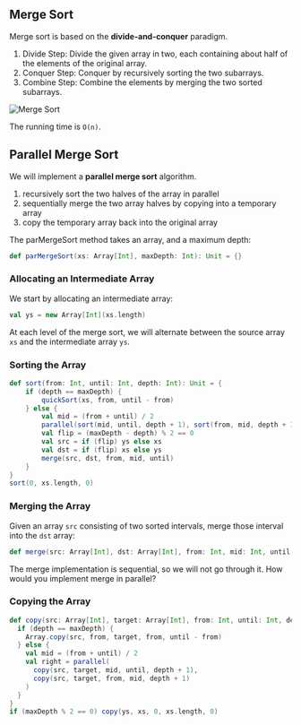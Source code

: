 ## Merge Sort

Merge sort is based on the **divide-and-conquer** paradigm.

1. Divide Step: Divide the given array in two, each containing about half of the elements of the original array.
2. Conquer Step: Conquer by recursively sorting the two subarrays.
3. Combine Step: Combine the elements by merging the two sorted subarrays.

![Merge Sort](https://github.com/rohitvg/scala-parallel-programming-3/blob/master/resources/images/merge_sort.png)

The running time is `O(n)`.

## Parallel Merge Sort

We will implement a **parallel merge sort** algorithm.

1. recursively sort the two halves of the array in parallel
2. sequentially merge the two array halves by copying into a temporary array
3. copy the temporary array back into the original array

The parMergeSort method takes an array, and a maximum depth:

```scala
def parMergeSort(xs: Array[Int], maxDepth: Int): Unit = {}
```

### Allocating an Intermediate Array

We start by allocating an intermediate array:

```scala
val ys = new Array[Int](xs.length)
```

At each level of the merge sort, we will alternate between the source array `xs` and the intermediate array `ys`.

### Sorting the Array

```scala
def sort(from: Int, until: Int, depth: Int): Unit = {
    if (depth == maxDepth) {
        quickSort(xs, from, until - from)
    } else {
        val mid = (from + until) / 2
        parallel(sort(mid, until, depth + 1), sort(from, mid, depth + 1))
        val flip = (maxDepth - depth) % 2 == 0
        val src = if (flip) ys else xs
        val dst = if (flip) xs else ys
        merge(src, dst, from, mid, until)
    }
}
sort(0, xs.length, 0)
```

### Merging the Array
Given an array `src` consisting of two sorted intervals, merge those interval into the `dst` array:

```scala
def merge(src: Array[Int], dst: Array[Int], from: Int, mid: Int, until: Int): Unit
```

The merge implementation is sequential, so we will not go through it. How would you implement merge in parallel?

### Copying the Array

```scala
def copy(src: Array[Int], target: Array[Int], from: Int, until: Int, depth: Int): Unit = {
  if (depth == maxDepth) {
    Array.copy(src, from, target, from, until - from)
  } else {
    val mid = (from + until) / 2
    val right = parallel(
      copy(src, target, mid, until, depth + 1),
      copy(src, target, from, mid, depth + 1)
    )
  }
}
if (maxDepth % 2 == 0) copy(ys, xs, 0, xs.length, 0)
```
